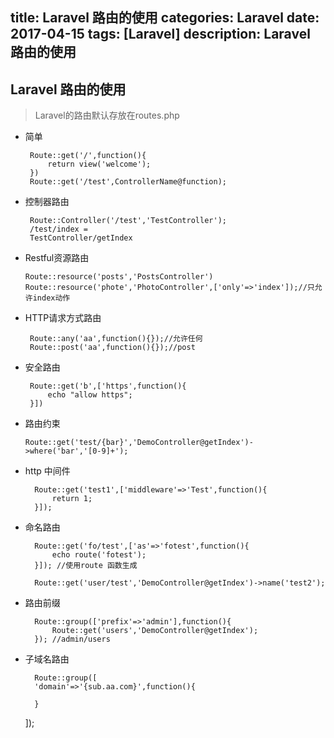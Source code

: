 title: Laravel 路由的使用
categories: Laravel
date: 2017-04-15 
tags: [Laravel]
description: Laravel 路由的使用
---

## Laravel 路由的使用


> Laravel的路由默认存放在routes.php  

<!--more-->
-  简单

		Route::get('/',function(){
			return view('welcome');
		})
		Route::get('/test',ControllerName@function);

-  控制器路由

		Route::Controller('/test','TestController');
		/test/index =
	    TestController/getIndex

-  Restful资源路由
	
	   Route::resource('posts','PostsController')
       Route::resource('phote','PhotoController',['only'=>'index']);//只允许index动作

-  HTTP请求方式路由

		Route::any('aa',function(){});//允许任何
		Route::post('aa',function(){});//post

-  安全路由

		Route::get('b',['https',function(){
			echo "allow https";
		}])

-   路由约束

		Route::get('test/{bar}','DemoController@getIndex')->where('bar','[0-9]+');

- http 中间件

		Route::get('test1',['middleware'=>'Test',function(){
		    return 1;
		}]);


- 命名路由

		Route::get('fo/test',['as'=>'fotest',function(){
		    echo route('fotest');
		}]); //使用route 函数生成

	 	Route::get('user/test','DemoController@getIndex')->name('test2');

- 路由前缀

		Route::group(['prefix'=>'admin'],function(){
		    Route::get('users','DemoController@getIndex');
		}); //admin/users

- 子域名路由

		Route::group([
	    'domain'=>'{sub.aa.com}',function(){
	        
	    }
	]);
